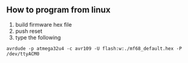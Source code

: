 ## How to program from linux
1. build firmware hex file
2. push reset
3. type the following
```
avrdude -p atmega32u4 -c avr109 -U flash:w:./mf68_default.hex -P /dev/ttyACM0
```

